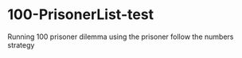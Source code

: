# 100-PrisonerList-test
Running 100 prisoner dilemma using the prisoner follow the numbers strategy
